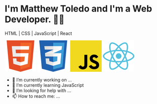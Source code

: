 # I'm Matthew Toledo and I'm a Web Developer. 👋🏻

HTML | CSS | JavaScript | React

![HTML](/icons8-html5-100.png)
![HTML](/icons8-css-100.png)
![HTML](/icons8-javascript-100.png)
![HTML](/icons8-react-100.png)

- 🔭 I’m currently working on ...
- 🌱 I’m currently learning JavaScript
- 🤔 I’m looking for help with ...
- 📫 How to reach me: ...

<!--
**matthewftoledo/matthewftoledo** is a ✨ _special_ ✨ repository because its `README.md` (this file) appears on your GitHub profile.

Here are some ideas to get you started:

- 🔭 I’m currently working on ...
- 🌱 I’m currently learning ...
- 👯 I’m looking to collaborate on ...
- 🤔 I’m looking for help with ...
- 💬 Ask me about ...
- 📫 How to reach me: ...
- 😄 Pronouns: ...
- ⚡ Fun fact: ...
-->
